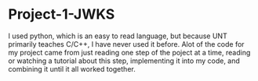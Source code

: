 # Project-1-JWKS

I used python, which is an easy to read language, but because UNT primarily teaches C/C++, I have never used it before. Alot of the code for my project came from just reading one step of the poject at a time, reading or watching a tutorial about this step, implementing it into my code, and combining it until it all worked together.
